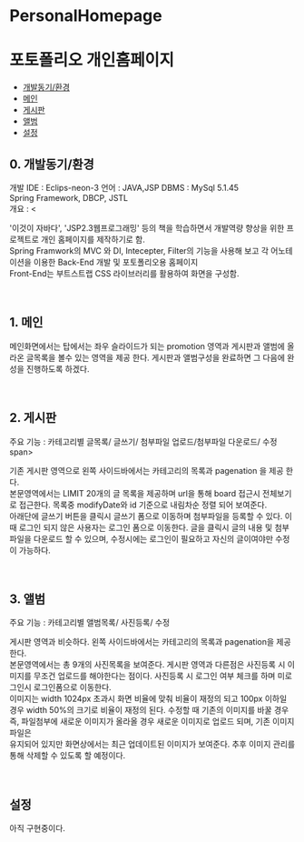 # PersonalHomepage
<h1> 포토폴리오 개인홈페이지 </h1>
<ul>
  <li><a href="#first">개발동기/환경</a></li>
  <li><a href="#main">메인</a></li>
  <li><a href="#board">게시판</a></li>
  <li><a href="#album">앨범</a></li>
  <li><a href="#setting">설정</a></li>
  </ul>
  <div id="first">
  <h2>0. 개발동기/환경</h2>
    <span>개발 IDE : Eclips-neon-3  언어 : JAVA,JSP  DBMS : MySql 5.1.45</span><br>
    <span>Spring Framework, DBCP, JSTL</span><br>
    <span>개요 : </span><
    <p>'이것이 자바다', 'JSP2.3웹프로그래밍' 등의 책을 학습하면서 개발역량 향상을 위한 프로젝트로 개인 홈페이지를 제작하기로 함.</br>
    Spring Framwork의 MVC 와 DI, Intecepter, Filter의 기능을 사용해 보고 각 어노테이션을 이용한 Back-End 개발 및 포토폴리오용 홈페이지<br>
    Front-End는 부트스트랩 CSS 라이브러리를 활용하여 화면을 구성함.
    </p>
  </div>
  <br>
  <div id="main">
  <h2>1. 메인</h2>
    <p>메인화면에서는 탑에서는 좌우 슬라이드가 되는 promotion 영역과 게시판과 앨범에 올라온 글목록을 볼수 있는 영역을 제공 한다.
    게시판과 앨범구성을 완료하면 그 다음에 완성을 진행하도록 하겠다. 
    </p>
  </div>
  <br>
  <div id="board">
  <h2>2. 게시판</h2>
  <span>주요 기능 : 카테고리별 글목록/ 글쓰기/ 첨부파일 업로드/첨부파일 다운로드/ 수정span><br>
  <p>
    기존 게시판 영역으로 왼쪽 사이드바에서는 카테고리의 목록과 pagenation 을 제공 한다. <br>
    본문영역에서는 LIMIT 20개의 글 목록을 제공하며 url을 통해 board 접근시 전체보기로 접근한다.  목록중 modifyDate와 id 기준으로 내림차순 정렬 되어 보여준다.<br>
    아래단에 글쓰기 버튼을 클릭시 글쓰기 폼으로 이동하며 첨부파일을 등록할 수 있다. 이 때 로그인 되지 않은 사용자는 로그인 폼으로 이동한다.
    글을 클릭시 글의 내용 및 첨부파일을 다운로드 할 수 있으며, 수정시에는 로그인이 필요하고 자신의 글이여야만 수정이 가능하다.
    </p>
  </div>
  <br>
  <div id="album">
  <h2>3. 앨범</h2>
  <span>주요 기능 : 카테고리별 앨범목록/ 사진등록/ 수정</span><br>
  <p>
    게시판 영역과 비슷하다. 왼쪽 사이드바에서는  카테고리의 목록과 pagenation을 제공 한다. <br>
    본문영역에서는 총 9개의 사진목록을 보여준다. 게시판 영역과 다른점은 사진등록 시 이미지를 무조건 업로드를 해야한다는 점이다.
    사진등록 시 로그인 여부 체크를 하며 미로그인시 로그인폼으로 이동한다. <br>
    이미지는 width 1024px 초과시 화면 비율에 맞춰 비율이 재정의 되고 100px 이하일 경우 width 50%의 크기로 비율이 재정의 된다.
    수정할 때 기존의 이미지를 바꿀 경우 즉, 파일첨부에 새로운 이미지가 올라올 경우 새로운 이미지로 업로드 되며, 기존 이미지 파일은<br>
    유지되어 있지만 화면상에서는 최근 업데이트된 이미지가 보여준다. 추후 이미지 관리를 통해 삭제할 수 있도록 할 예정이다.
    </p>
  </dib>
  <br>
  <dib id="setting">
  <h2>설정</h2>
  <p>
    아직 구현중이다.
    </p>
  </dib>
